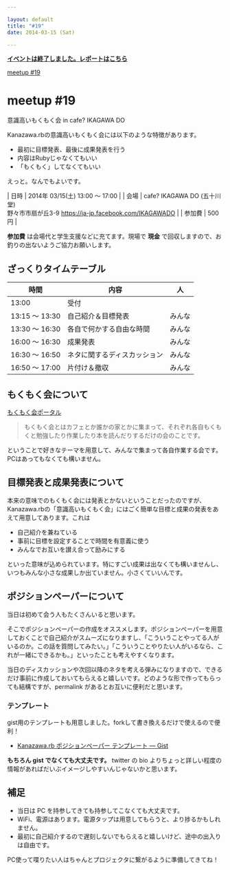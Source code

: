 ```yaml
---

layout: default
title: "#19"
date: 2014-03-15 (Sat)

---
```


<p>
<a href="./report"><strong>イベントは終了しました。レポートはこちら</strong></a></p>

<div class="doorkeeper-widget">
<a href="http://kzrb.doorkeeper.jp/events/9456" class="doorkeeper-registration-widget">meetup
#19</a><script src="https://widgets.doorkeeper.jp/w/widget.js" type="text/javascript"></script>

</div>

meetup #19
===========

意識高いもくもく会 in cafe? IKAGAWA DO

Kanazawa.rbの意識高いもくもく会には以下のような特徴があります。

-   最初に目標発表、最後に成果発表を行う
-   内容はRubyじゃなくてもいい
-   「もくもく」してなくてもいい

えっと。なんでもよいです。


| 日時   | 2014年 03/15(土) 13:00 〜 17:00 |
| 会場   | cafe? IKAGAWA DO (五十川堂)<br>野々市市扇が丘3-9 <https://ja-jp.facebook.com/IKAGAWADO> |
| 参加費 | 500円 |


**参加費** は会場代と学生支援などに充てます。現場で **現金**
で回収しますので、お釣りの出ないようご協力お願いします。

ざっくりタイムテーブル
----------------------

 |時間            |内容                          |人|
 |----------------|------------------------------|--------|
 |13:00           |受付                          ||
 |13:15 〜 13:30  |自己紹介＆目標発表            |みんな|
 |13:30 〜 16:30  |各自で何かする自由な時間      |みんな|
 |16:00 〜 16:30  |成果発表                      |みんな|
 |16:30 〜 16:50  |ネタに関するディスカッション  |みんな|
 |16:50 〜 17:00  |片付け＆撤収                  |みんな|

もくもく会について
------------------

[もくもく会ポータル](http://mokumokukai.tumblr.com/)

> もくもく会とはカフェとか誰かの家とかに集まって、それぞれ各自もくもくと勉強したり作業したり本を読んだりするだけの会のことです。

ということで好きなテーマを用意して、みんなで集まって各自作業する会です。PCはあってもなくても構いません。

目標発表と成果発表について
--------------------------

本来の意味でのもくもく会には発表とかないということだったのですが、Kanazawa.rbの「意識高いもくもく会」にはごく簡単な目標と成果の発表をあえて用意してあります。これは

* 自己紹介を兼ねている
* 事前に目標を設定することで時間を有意義に使う
* みんなでお互いを讃え合って励みにする

といった意味が込められています。特にすごい成果は出なくても構いませんし、いつもみんな小さな成果しか出ていません。小さくていいんです。

ポジションペーパーについて
--------------------------

当日は初めて会う人もたくさんいると思います。

そこでポジションペーパーの作成をオススメします。ポジションペーパーを用意しておくことで自己紹介がスムーズになりますし、「こういうことやってる人がいるのか。この話を質問してみたい。」「こういうことやりたい人がいるなら、これが一緒にできるかも。」といったことも考えやすくなります。

当日のディスカッションや次回以降のネタを考える弾みになりますので、できるだけ事前に作成しておいてもらえると嬉しいです。どのような形で作ってもらっても結構ですが、permalink
があるとお互いに便利だと思います。

### テンプレート

gist用のテンプレートも用意しました。forkして書き換えるだけで使えるので便利！

* [Kanazawa.rb ポジションペーパー テンプレート — Gist](https://gist.github.com/5a523ec3180002229a32)

**もちろん gist でなくても大丈夫です。** twitter の bio
よりちょっと詳しい程度の情報があればだいぶイメージしやすいんじゃないかと思います。

補足
----

* 当日は PC を持参してきても持参してこなくても大丈夫です。
* WiFi、電源はあります。電源タップは用意してもらうと、より捗るかもしれません。
* 最初に自己紹介するので遅刻しないでもらえると嬉しいけど、途中の出入りは自由です。

PC使って喋りたい人はちゃんとプロジェクタに繋がるように準備してきてね！
